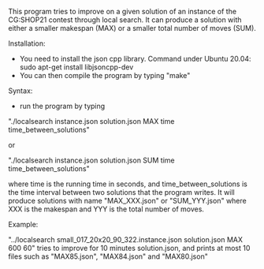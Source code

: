 This program tries to improve on a given solution of an instance of the CG:SHOP21 contest through local search. It can produce a solution with either a smaller makespan (MAX) or a smaller total number of moves (SUM). 

Installation:
- You need to install the json cpp library. Command under Ubuntu 20.04:
sudo apt-get install libjsoncpp-dev
- You can then compile the program by typing "make"

Syntax:
- run the program by typing 

"./localsearch instance.json solution.json MAX time time_between_solutions" 

or 

"./localsearch instance.json solution.json SUM time time_between_solutions" 

where time is the running time in seconds, and time_between_solutions is the time interval between two solutions that the program writes. It will produce solutions with name "MAX_XXX.json" or "SUM_YYY.json" where XXX is the makespan and YYY is the total number of moves.

Example:

"../localsearch small_017_20x20_90_322.instance.json solution.json MAX 600 60"
tries to improve for 10 minutes solution.json, and prints at most 10 files such as "MAX85.json", "MAX84.json" and "MAX80.json"

